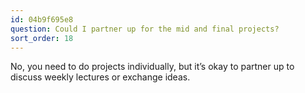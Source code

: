 ```yaml
---
id: 04b9f695e8
question: Could I partner up for the mid and final projects?
sort_order: 18
---
```


No, you need to do projects individually, but it’s okay to partner up to discuss weekly lectures or exchange ideas.